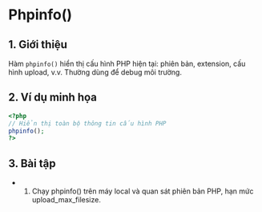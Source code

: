 # Phpinfo()

## 1. Giới thiệu
Hàm `phpinfo()` hiển thị cấu hình PHP hiện tại: phiên bản, extension, cấu hình upload, v.v. Thường dùng để debug môi trường.

## 2. Ví dụ minh họa

```php
<?php
// Hiển thị toàn bộ thông tin cấu hình PHP
phpinfo();
?>
```

## 3. Bài tập
- 1. Chạy phpinfo() trên máy local và quan sát phiên bản PHP, hạn mức upload_max_filesize.

